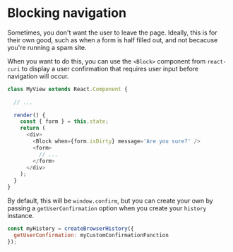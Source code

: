 # Blocking navigation

Sometimes, you don't want the user to leave the page. Ideally, this is for their own good, such as when a form is half filled out, and not becacuse you're running a spam site.

When you want to do this, you can use the `<Block>` component from `react-curi` to display a user confirmation that requires user input before navigation will occur.

```js
class MyView extends React.Component {
  
  // ...

  render() {
    const { form } = this.state;
    return (
      <div>
        <Block when={form.isDirty} message='Are you sure?' />
        <form>
          // ...
        </form>
      </div>
    );
  }
}
```

By default, this will be `window.confirm`, but you can create your own by passing a `getUserConfirmation` option when you create your `history` instance.

```js
const myHistory = createBrowserHistory({
  getUserConfirmation: myCustomConfirmationFunction
});
```
